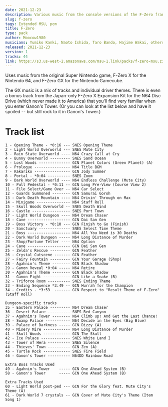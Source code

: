 ```yaml
---
date: 2021-12-23
description: Various music from the console versions of the F-Zero franchise.
slug: f-zero
tags: Extended MSU, pcm
title: F-Zero
type: pack
author: Moocow1980
musicians: Yumiko Kanki, Naoto Ishida, Taro Bando, Hajime Wakai, others
released: 2021-12-23
version: 1
tracks: 44
link: https://s3.us-west-2.amazonaws.com/msu-1.link/packs/f-zero-msu.zip
---
```


Uses music from the original Super Nintendo game, F-Zero X for the Nintendo 64, and F-Zero GX for the Nintendo Gamecube.

The GX music is a mix of tracks and individual driver themes. There is even a bonus track from the Japan-only F-Zero X Expansion Kit for the N64 Disc Drive (which never made it to America) that you'll find very familiar when you enter Ganon's Tower. (Or you can look at the list below and have it spoiled -- but still rock to it in Ganon's Tower.)

# Track list

```text
1 - Opening Theme - *0:16 --- SNES Opening Theme
2 - Light World Overworld --- SNES Mute City
3 - Rain State Overworld ---- N64 Crazy Call at Cry
4 - Bunny Overworld --------- SNES Sand Ocean
5 - Lost Woods -------------- GCN Planet Colors (Green Planet) (A)
6 - Prologue ---------------- N64 Title BGM
7 - Kakariko ---------------- GCN Jody Summer
8 - Portal - *0:04 ---------- SNES Zoom
9 - Dark World Overworld ---- N64 Endless Challenge (Mute City)
10 - Pull Pedestal - *0:11 -- GCN Long Pre-View (Course View 2)
11 - File Select/Game Over -- N64 Car Select
12 - Guards Summoned -------- GCN Samurai Goroh
13 - Dark Death Mountain ---- N64 Drivin' Through on Max
14 - Minigame --------------- N64 Staff Roll
15 - Skull Woods Overworld -- SNES Death Wind
16 - Castle ----------------- SNES Port Town
17 - Light World Dungeon ---- N64 Dream Chaser
18 - Cave ------------------- GCN Dai San Gen
19 - Boss Victory - *0:10 --- GCN Finish to Go (Finish)
20 - Sanctuary -------------- SNES Select Time Theme
21 - Boss ------------------- N64 All You Need is 30 Deaths
22 - Dark World Dungeon ----- N64 Long Distance of Murder
23 - Shop/Fortune Teller ---- N64 Option
24 - Cave ------------------- GCN Dai San Gen
25 - Zelda's Rescue --------- GCN Feather
26 - Crystal Cutscene ------- GCN Feather
27 - Fairy Fountain --------- GCN Your Garage (Shop)
28 - Agahnim's Theme -------- GCN Black Shadow
29 - Ganon Reveal *0:04 ----- N64 Retire
30 - Agahnim's Theme -------- GCN Black Shadow
31 - Ganon Fight ------------ GCN Like a Snake (B)
32 - Triforce Room ---------- SNES Ending Theme
33 - Ending Sequence *3:49 -- GCN Hurrah for the Champion
34 - Credits - *3:53  ------- GCN Respect to "Result Theme of F-Zero" (Staff Roll)

Dungeon-specific tracks
35 - Eastern Palace --------- N64 Dream Chaser
36 - Desert Palace ---------- SNES Red Canyon
37 - Agahnim's Tower -------- N64 Climb up! And Get the Last Chance!
38 - Swamp Palace ----------- N64 Decide in the Eyes (Big Blue)
39 - Palace of Darkness ----- GCN Dizzy (A)
40 - Misery Mire ------------ N64 Long Distance of Murder
41 - Skull Woods ------------ GCN The Skull
42 - Ice Palace ------------- SNES White Land I
43 - Tower of Hera ---------- SNES Silence
44 - Thieves' Town ---------- GCN Zen (A)
45 - Turtle Rock ------------ SNES Fire Field
46 - Ganon's Tower ---------- N64DD Rainbow Road

Extra Boss Tracks Used
49 - Agahnim's Tower    ----- GCN One Ahead System (B)
58 - Ganon's Tower      ----- GCN One Ahead System (B)

Extra Tracks Used
60 - Light World post-ped --- GCN For the Glory feat. Mute City's Theme (A)
61 - Dark World 7 crystals -- GCN Cover of Mute City's Theme (Item Song 1)
```